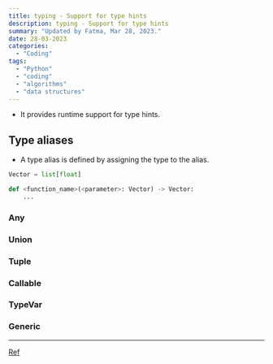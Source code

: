 ```yaml
---
title: typing - Support for type hints
description: typing - Support for type hints
summary: "Updated by Fatma, Mar 28, 2023."
date: 28-03-2023
categories:
  - "Coding"
tags:
  - "Python"
  - "coding"
  - "algorithms"
  - "data structures"
---
```


- It provides runtime support for type hints.

## Type aliases

- A type alias is defined by assigning the type to the alias.

```python
Vector = list[float]

def <function_name>(<parameter>: Vector) -> Vector:
    ...

```

### Any

### Union

### Tuple

### Callable

### TypeVar

### Generic

---

[Ref](https://docs.python.org/3/library/typing.html#typing.Union)
